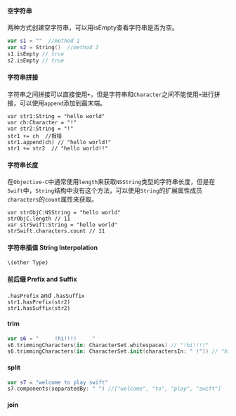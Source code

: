 #### 空字符串
两种方式创建空字符串，可以用isEmpty查看字符串是否为空。

```swift
var s1 = ""  //method 1
var s2 = String()  //method 2
s1.isEmpty // true
s2.isEmpty // true
```

#### 字符串拼接
字符串之间拼接可以直接使用`+`，但是字符串和`Character`之间不能使用`+`进行拼接，可以使用`append`添加到最末端。 

```
var str1:String = "hello world"
var ch:Character = "!"
var str2:String = "!"
str1 += ch  //报错
str1.append(ch) // "hello world!"
str1 += str2  // "hello world!!"
```
#### 字符串长度
在`Objective-C`中通常使用`length`来获取`NSString`类型的字符串长度，但是在`Swift`中，`String`结构中没有这个方法，可以使用`String`的扩展属性成员`characters`的`count`属性来获取。 

```
var strObjC:NSString = "hello world"
strObjC.length // 11
var strSwift:String = "hello world"
strSwift.characters.count // 11
```
#### 字符串插值 String Interpolation
`\(other Type)`

#### 前后缀 Prefix and Suffix
`.hasPrefix` and `.hasSuffix`    
`str1.hasPrefix(str2)`   
`str1.hasSuffix(str2)`

#### trim
```Swift
var s6 = "     !hi!!!!     "
s6.trimmingCharacters(in: CharacterSet.whitespaces) // "!hi!!!!"
s6.trimmingCharacters(in: CharacterSet.init(charactersIn: " !")) // "hi"
```

#### split
```Swift
var s7 = "welcome to play swift"
s7.components(separatedBy: " ") //["welcome", "to", "play", "swift"]
```

#### join
